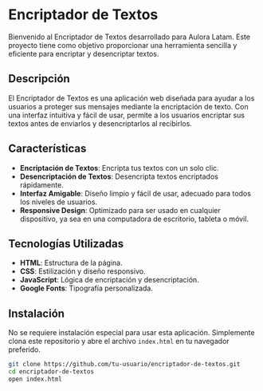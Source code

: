 # Encriptador de Textos

Bienvenido al Encriptador de Textos desarrollado para Aulora Latam. Este proyecto tiene como objetivo proporcionar una herramienta sencilla y eficiente para encriptar y desencriptar textos.

## Descripción

El Encriptador de Textos es una aplicación web diseñada para ayudar a los usuarios a proteger sus mensajes mediante la encriptación de texto. Con una interfaz intuitiva y fácil de usar, permite a los usuarios encriptar sus textos antes de enviarlos y desencriptarlos al recibirlos.

## Características

- **Encriptación de Textos**: Encripta tus textos con un solo clic.
- **Desencriptación de Textos**: Desencripta textos encriptados rápidamente.
- **Interfaz Amigable**: Diseño limpio y fácil de usar, adecuado para todos los niveles de usuarios.
- **Responsive Design**: Optimizado para ser usado en cualquier dispositivo, ya sea en una computadora de escritorio, tableta o móvil.

## Tecnologías Utilizadas

- **HTML**: Estructura de la página.
- **CSS**: Estilización y diseño responsivo.
- **JavaScript**: Lógica de encriptación y desencriptación.
- **Google Fonts**: Tipografía personalizada.

## Instalación

No se requiere instalación especial para usar esta aplicación. Simplemente clona este repositorio y abre el archivo `index.html` en tu navegador preferido.

```bash
git clone https://github.com/tu-usuario/encriptador-de-textos.git
cd encriptador-de-textos
open index.html
